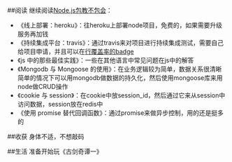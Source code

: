 ##阅读
继续阅读[Node.js包教不包会](https://github.com/alsotang/node-lessons)：

- 《线上部署：heroku》：往heroku上部署node项目，免费的，如果需要升级服务再加钱
- 《持续集成平台：travis》：通过travis来对项目进行持续集成测试，需要自己给项目申请，并且可以在[行覆盖率的badge](https://coveralls.io/)
- 《js 中的那些最佳实践》：一些在其他语言中常见问题在js中的解答
- 《Mongodb 与 Mongoose 的使用》：在业务逻辑较为简单，数据关系很清晰简单的情况下可以用mongodb做数据的持久化，然后使用mongoose库来用node做CRUD操作
- 《cookie 与 session》：在cookie中放session_id，然后通过它来从session中访问数据，session放在redis中
- 《使用 promise 替代回调函数》：通过promise来做异步控制，用的还是挺多的

##收获
身体不适，不想敲码

##生活
准备开始玩《古剑奇谭一》